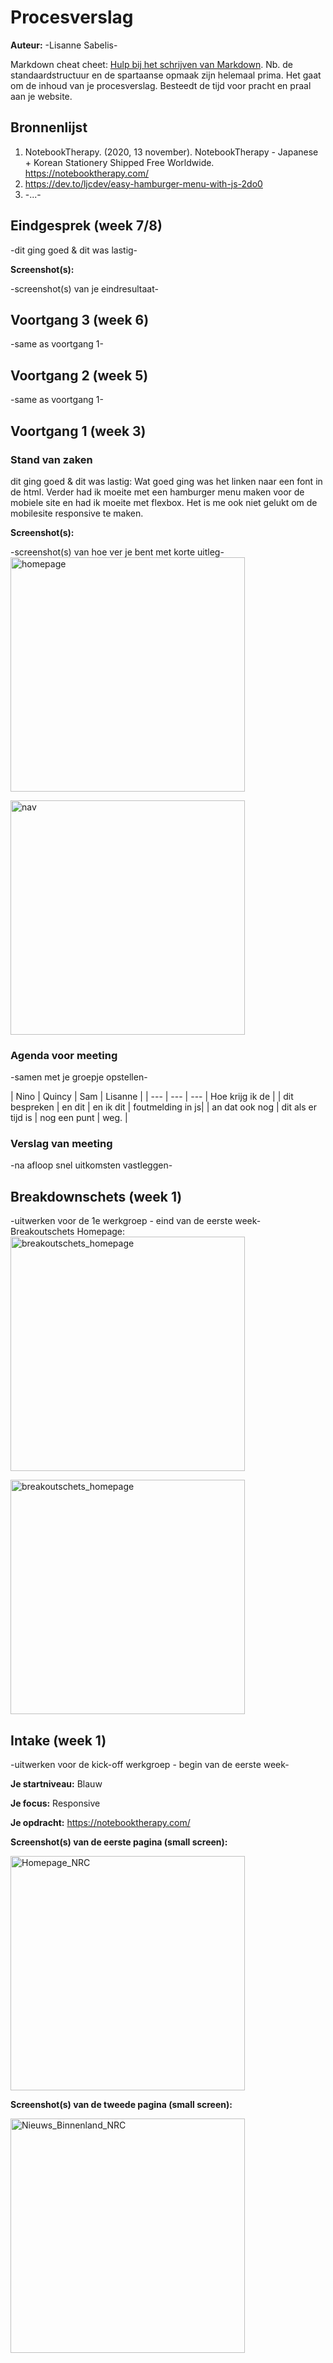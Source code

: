 # Procesverslag
**Auteur:** -Lisanne Sabelis-

Markdown cheat cheet: [Hulp bij het schrijven van Markdown](https://github.com/adam-p/markdown-here/wiki/Markdown-Cheatsheet). Nb. de standaardstructuur en de spartaanse opmaak zijn helemaal prima. Het gaat om de inhoud van je procesverslag. Besteedt de tijd voor pracht en praal aan je website.



## Bronnenlijst
1. NotebookTherapy. (2020, 13 november). NotebookTherapy - Japanese + Korean Stationery Shipped Free Worldwide. https://notebooktherapy.com/
2. https://dev.to/ljcdev/easy-hamburger-menu-with-js-2do0
3. -...-



## Eindgesprek (week 7/8)

-dit ging goed & dit was lastig-

**Screenshot(s):**

-screenshot(s) van je eindresultaat-



## Voortgang 3 (week 6)

-same as voortgang 1-



## Voortgang 2 (week 5)

-same as voortgang 1-



## Voortgang 1 (week 3)

### Stand van zaken

dit ging goed & dit was lastig:
Wat goed ging was het linken naar een font in de html.
Verder had ik moeite met een hamburger menu maken voor de mobiele site en had ik moeite met flexbox.
Het is me ook niet gelukt om de mobilesite responsive te maken.

**Screenshot(s):**

-screenshot(s) van hoe ver je bent met korte uitleg-
<img src="images/screenschots_voortgang_1/home.png" width="375px" alt="homepage">

<img src="images/screenschots_voortgang_1/nav.png" width="375px" alt="nav">

### Agenda voor meeting

-samen met je groepje opstellen-

| Nino           | Quincy             | Sam          | Lisanne          |
| ---            | ---                | ---          | Hoe krijg ik de  |
| dit bespreken  | en dit             | en ik dit    | foutmelding in js|
| an dat ook nog | dit als er tijd is | nog een punt | weg.             |


### Verslag van meeting

-na afloop snel uitkomsten vastleggen-



## Breakdownschets (week 1)

-uitwerken voor de 1e werkgroep - eind van de eerste week-
Breakoutschets Homepage:
<img src="images/Breakdownschets/Breakoutschets_FED_deel1.jpg" width="375px" alt="breakoutschets_homepage">

<img src="images/Breakdownschets/Breakoutschets_FED_deel2.jpg" width="375px" alt="breakoutschets_homepage">


## Intake (week 1)
-uitwerken voor de kick-off werkgroep - begin van de eerste week-

**Je startniveau:** Blauw

**Je focus:** Responsive

**Je opdracht:** https://notebooktherapy.com/

**Screenshot(s) van de eerste pagina (small screen):**

<img src="images/Screenshot_home.png" width="375px" alt="Homepage_NRC">

**Screenshot(s) van de tweede pagina (small screen):**

<img src="images/Screenshot_etui.png" width="375px" alt="Nieuws_Binnenland_NRC">
